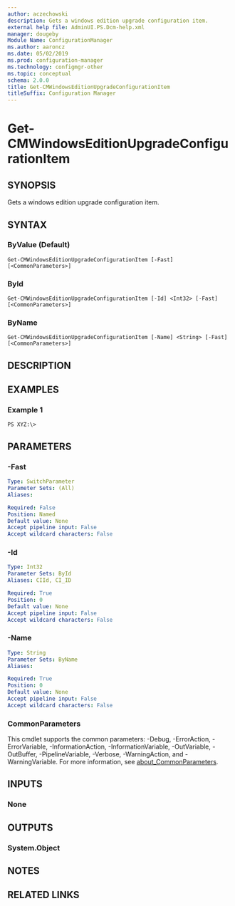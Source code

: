 ```yaml
---
author: aczechowski
description: Gets a windows edition upgrade configuration item.
external help file: AdminUI.PS.Dcm-help.xml
manager: dougeby
Module Name: ConfigurationManager
ms.author: aaroncz
ms.date: 05/02/2019
ms.prod: configuration-manager
ms.technology: configmgr-other
ms.topic: conceptual
schema: 2.0.0
title: Get-CMWindowsEditionUpgradeConfigurationItem
titleSuffix: Configuration Manager
---
```


# Get-CMWindowsEditionUpgradeConfigurationItem

## SYNOPSIS
Gets a windows edition upgrade configuration item.

## SYNTAX

### ByValue (Default)
```
Get-CMWindowsEditionUpgradeConfigurationItem [-Fast] [<CommonParameters>]
```

### ById
```
Get-CMWindowsEditionUpgradeConfigurationItem [-Id] <Int32> [-Fast] [<CommonParameters>]
```

### ByName
```
Get-CMWindowsEditionUpgradeConfigurationItem [-Name] <String> [-Fast] [<CommonParameters>]
```

## DESCRIPTION

## EXAMPLES

### Example 1
```
PS XYZ:\>
```

## PARAMETERS

### -Fast
```yaml
Type: SwitchParameter
Parameter Sets: (All)
Aliases:

Required: False
Position: Named
Default value: None
Accept pipeline input: False
Accept wildcard characters: False
```

### -Id
```yaml
Type: Int32
Parameter Sets: ById
Aliases: CIId, CI_ID

Required: True
Position: 0
Default value: None
Accept pipeline input: False
Accept wildcard characters: False
```

### -Name
```yaml
Type: String
Parameter Sets: ByName
Aliases:

Required: True
Position: 0
Default value: None
Accept pipeline input: False
Accept wildcard characters: False
```

### CommonParameters
This cmdlet supports the common parameters: -Debug, -ErrorAction, -ErrorVariable, -InformationAction, -InformationVariable, -OutVariable, -OutBuffer, -PipelineVariable, -Verbose, -WarningAction, and -WarningVariable. For more information, see [about_CommonParameters](http://go.microsoft.com/fwlink/?LinkID=113216).

## INPUTS

### None

## OUTPUTS

### System.Object

## NOTES

## RELATED LINKS
